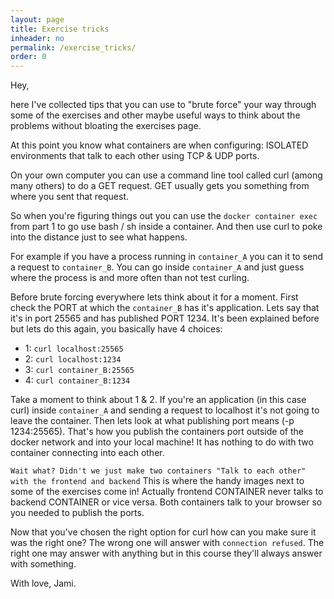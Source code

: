 ```yaml
---
layout: page
title: Exercise tricks
inheader: no
permalink: /exercise_tricks/
order: 0
---
```


Hey, 

here I've collected tips that you can use to "brute force" your way through some of the exercises and other maybe useful ways to think about the problems without bloating the exercises page.

At this point you know what containers are when configuring: ISOLATED environments that talk to each other using TCP & UDP ports.

On your own computer you can use a command line tool called curl (among many others) to do a GET request. GET usually gets you something from where you sent that request.

So when you're figuring things out you can use the `docker container exec` from part 1 to go use bash / sh inside a container. And then use curl to poke into the distance just to see what happens.

For example if you have a process running in `container_A` you can it to send a request to `container_B`. You can go inside `container_A` and just guess where the process is and more often than not test curling. 

Before brute forcing everywhere lets think about it for a moment. First check the PORT at which the `container_B` has it's application. Lets say that it's in port 25565 and has published PORT 1234. It's been explained before but lets do this again, you basically have 4 choices:

- 1: `curl localhost:25565`
- 2: `curl localhost:1234`
- 3: `curl container_B:25565`
- 4: `curl container_B:1234`

Take a moment to think about 1 & 2. If you're an application (in this case curl) inside `container_A` and sending a request to localhost it's not going to leave the container. Then lets look at what publishing port means (-p 1234:25565). That's how you publish the containers port outside of the docker network and into your local machine! It has nothing to do with two container connecting into each other.

`Wait what? Didn't we just make two containers "Talk to each other" with the frontend and backend` This is where the handy images next to some of the exercises come in! Actually frontend CONTAINER never talks to backend CONTAINER or vice versa. Both containers talk to your browser so you needed to publish the ports.

Now that you've chosen the right option for curl how can you make sure it was the right one? The wrong one will answer with `connection refused`. The right one may answer with anything but in this course they'll always answer with something.

With love, Jami.